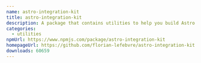 ```yaml
---
name: astro-integration-kit
title: astro-integration-kit
description: A package that contains utilities to help you build Astro integrations.
categories:
  - utilities
npmUrl: https://www.npmjs.com/package/astro-integration-kit
homepageUrl: https://github.com/florian-lefebvre/astro-integration-kit
downloads: 60659
---
```

